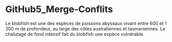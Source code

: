 # GitHub5_Merge-Conflits
Le blobfish est une des espèces de poissons abyssaux vivant entre 600 et 1 200 m de profondeur, au large des côtes australiennes et tasmaniennes. Le chalutage de fond intensif fait du blobfish une espèce vulnérable.
